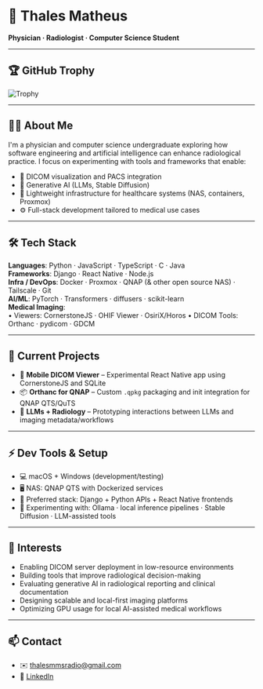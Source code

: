 # 🧠 Thales Matheus

**Physician · Radiologist · Computer Science Student**

---

## 🏆 GitHub Trophy

![Trophy](https://github-profile-trophy.vercel.app/?username=thalessantos&theme=radical&margin-w=10&margin-h=15&row=1)

---

## 👨‍⚕️ About Me

I'm a physician and computer science undergraduate exploring how software engineering and artificial intelligence can enhance radiological practice. I focus on experimenting with tools and frameworks that enable:

- 🩻 DICOM visualization and PACS integration
- 🤖 Generative AI (LLMs, Stable Diffusion)
- 🧱 Lightweight infrastructure for healthcare systems (NAS, containers, Proxmox)
- ⚙️ Full-stack development tailored to medical use cases

---

## 🛠️ Tech Stack

**Languages**: Python · JavaScript · TypeScript · C · Java  
**Frameworks**: Django · React Native · Node.js  
**Infra / DevOps**: Docker · Proxmox · QNAP (& other open source NAS) · Tailscale · Git  
**AI/ML**: PyTorch · Transformers · diffusers · scikit-learn  
**Medical Imaging**:  
• Viewers: CornerstoneJS · OHIF Viewer · OsiriX/Horos
• DICOM Tools: Orthanc · pydicom · GDCM

---

## 🔭 Current Projects

- 📱 **Mobile DICOM Viewer** – Experimental React Native app using CornerstoneJS and SQLite
- 📦 **Orthanc for QNAP** – Custom `.qpkg` packaging and init integration for QNAP QTS/QuTS
- 🤖 **LLMs + Radiology** – Prototyping interactions between LLMs and imaging metadata/workflows

---

## ⚡ Dev Tools & Setup

- 💻 macOS + Windows (development/testing)
- 🖥️ NAS: QNAP QTS with Dockerized services
- 🧩 Preferred stack: Django + Python APIs + React Native frontends
- 🧪 Experimenting with: Ollama · local inference pipelines · Stable Diffusion · LLM-assisted tools

---

## 🎯 Interests

- Enabling DICOM server deployment in low-resource environments
- Building tools that improve radiological decision-making
- Evaluating generative AI in radiological reporting and clinical documentation
- Designing scalable and local-first imaging platforms
- Optimizing GPU usage for local AI-assisted medical workflows

---

## 📫 Contact

- ✉️ thalesmmsradio@gmail.com  
- 🔗 [LinkedIn](https://www.linkedin.com/in/thales-matheus-m-santos-974314287/)
